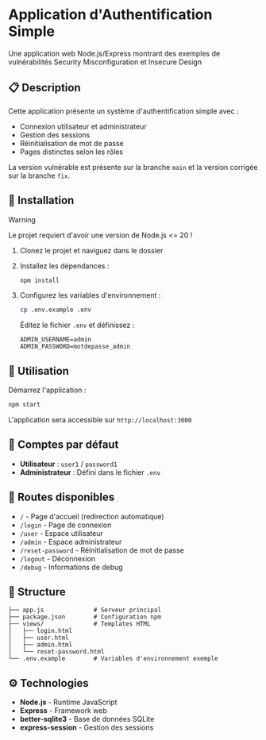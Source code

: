# Application d'Authentification Simple

Une application web Node.js/Express montrant des exemples de vulnérabilités Security Misconfiguration et Insecure Design

## 📋 Description

Cette application présente un système d'authentification simple avec :
- Connexion utilisateur et administrateur
- Gestion des sessions
- Réinitialisation de mot de passe
- Pages distinctes selon les rôles

La version vulnérable est présente sur la branche `main` et la version corrigée sur la branche `fix`.

## 🚀 Installation

> [!WARNING]
> Le projet requiert d'avoir une version de Node.js <= 20 !

1. Clonez le projet et naviguez dans le dossier
2. Installez les dépendances :
   ```bash
   npm install
   ```

3. Configurez les variables d'environnement :
   ```bash
   cp .env.example .env
   ```
   Éditez le fichier `.env` et définissez :
   ```
   ADMIN_USERNAME=admin
   ADMIN_PASSWORD=motdepasse_admin
   ```

## 🔧 Utilisation

Démarrez l'application :
```bash
npm start
```

L'application sera accessible sur `http://localhost:3000`

## 👤 Comptes par défaut

- **Utilisateur** : `user1` / `password1`
- **Administrateur** : Défini dans le fichier `.env`

## 🔗 Routes disponibles

- `/` - Page d'accueil (redirection automatique)
- `/login` - Page de connexion
- `/user` - Espace utilisateur
- `/admin` - Espace administrateur
- `/reset-password` - Réinitialisation de mot de passe
- `/logout` - Déconnexion
- `/debug` - Informations de debug

## 📁 Structure

```
├── app.js              # Serveur principal
├── package.json        # Configuration npm
├── views/              # Templates HTML
│   ├── login.html
│   ├── user.html
│   ├── admin.html
│   └── reset-password.html
└── .env.example        # Variables d'environnement exemple
```

## ⚙️ Technologies

- **Node.js** - Runtime JavaScript
- **Express** - Framework web
- **better-sqlite3** - Base de données SQLite
- **express-session** - Gestion des sessions
